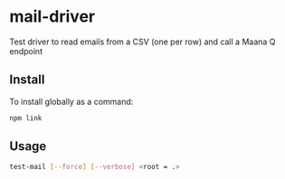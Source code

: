 # mail-driver

Test driver to read emails from a CSV (one per row) and call a Maana Q endpoint

## Install

To install globally as a command:

```bash
npm link
```

## Usage

```bash
test-mail [--force] [--verbose] <root = .>
```
